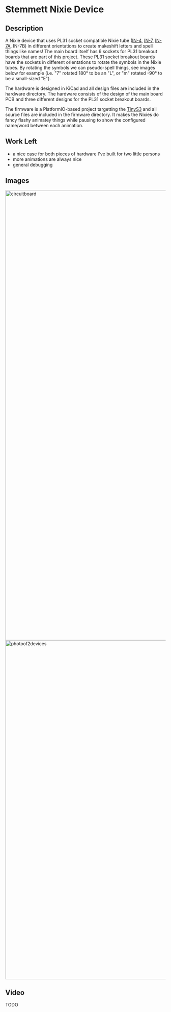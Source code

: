 # Stemmett Nixie Device

## Description
A Nixie device that uses PL31 socket compatible Nixie tube ([IN-4](https://www.swissnixie.com/tubes/IN4/), [IN-7](https://www.swissnixie.com/tubes/IN7/), [IN-7A](https://www.swissnixie.com/tubes/IN7A/), IN-7B) in different orientations to create makeshift letters and spell things like names! The main board itself has 6 sockets for PL31 breakout boards that are part of this project. These PL31 socket breakout boards have the sockets in different orientations to rotate the symbols in the Nixie tubes. By rotating the symbols we can pseudo-spell things, see images below for example (i.e. "7" rotated 180° to be an "L", or "m" rotated -90° to be a small-sized "E").

The hardware is designed in KiCad and all design files are included in the hardware directory. The hardware consists of the design of the main board PCB and three different designs for the PL31 socket breakout boards.

The firmware is a PlatformIO-based project targetting the [TinyS3](https://esp32s3.com/tinys3.html) and all source files are included in the firmware directory. It makes the Nixies do fancy flashy animatey things while pausing to show the configured name/word between each animation.

## Work Left
- a nice case for both pieces of hardware I've built for two little persons
- more animations are always nice
- general debugging

## Images

<img width="1409" alt="circuitboard" src="https://github.com/nonik0/Stemmett-Nixie-Device/assets/17152317/f3ae704e-cc7b-4b4a-8c89-467c230d003f">

<img width="1062" alt="photoof2devices" src="https://github.com/nonik0/Stemmett-Nixie-Device/assets/17152317/243bab7f-05ea-454b-98be-dd6fbc3197f3">

## Video 

TODO
